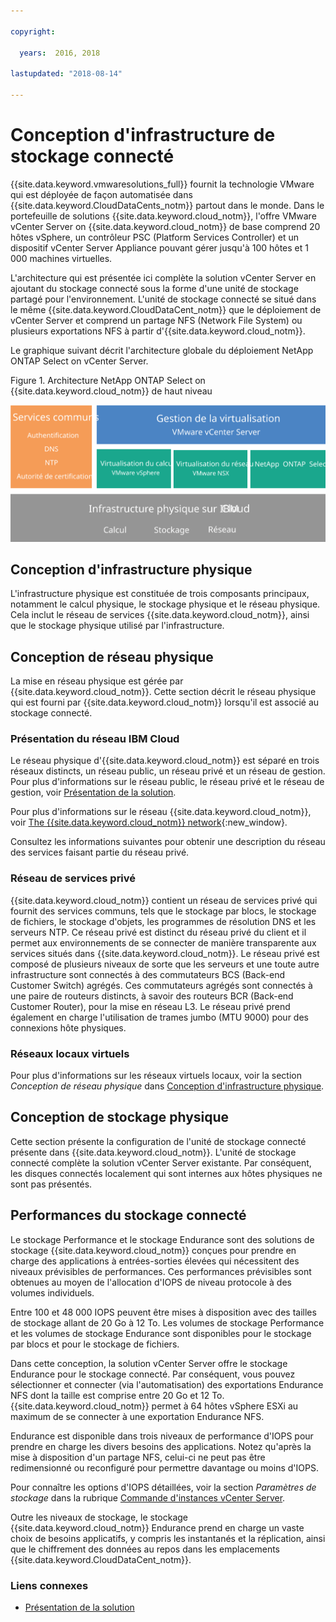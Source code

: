 ```yaml
---

copyright:

  years:  2016, 2018

lastupdated: "2018-08-14"

---
```


# Conception d'infrastructure de stockage connecté

{{site.data.keyword.vmwaresolutions_full}} fournit la technologie VMware qui est déployée de façon automatisée dans {{site.data.keyword.CloudDataCents_notm}} partout dans le monde. Dans le portefeuille de solutions {{site.data.keyword.cloud_notm}}, l'offre VMware vCenter Server on {{site.data.keyword.cloud_notm}} de base comprend 20 hôtes vSphere, un contrôleur PSC (Platform Services Controller) et un dispositif vCenter Server Appliance pouvant gérer jusqu'à 100 hôtes et 1 000 machines virtuelles. 

L'architecture qui est présentée ici complète la solution vCenter Server en ajoutant du stockage connecté sous la forme d'une unité de stockage partagé pour l'environnement. L'unité de stockage connecté se situé dans le même {{site.data.keyword.CloudDataCent_notm}} que le déploiement de vCenter Server et comprend un partage NFS (Network File System) ou plusieurs exportations NFS à partir d'{{site.data.keyword.cloud_notm}}.

Le graphique suivant décrit l'architecture globale du déploiement NetApp ONTAP Select on vCenter Server.

Figure 1. Architecture NetApp ONTAP Select on {{site.data.keyword.cloud_notm}} de haut niveau

![Architecture NetApp ONTAP Select](../../netapp/np_architecture.svg "Architecture NetApp ONTAP Select on IBM Cloud de haut niveau")

## Conception d'infrastructure physique

L'infrastructure physique est constituée de trois composants principaux, notamment le calcul physique, le stockage physique et le réseau physique. Cela inclut le réseau de services {{site.data.keyword.cloud_notm}}, ainsi que le stockage physique utilisé par l'infrastructure.

## Conception de réseau physique

La mise en réseau physique est gérée par {{site.data.keyword.cloud_notm}}. Cette section décrit le réseau physique qui est fourni par {{site.data.keyword.cloud_notm}} lorsqu'il est associé au stockage connecté. 

### Présentation du réseau IBM Cloud

Le réseau physique d'{{site.data.keyword.cloud_notm}} est séparé en trois réseaux distincts, un réseau public, un réseau privé et un réseau de gestion. Pour plus d'informations sur le réseau public, le réseau privé et le réseau de gestion, voir [Présentation de la solution](../solution/solution_overview.html).

Pour plus d'informations sur le réseau {{site.data.keyword.cloud_notm}}, voir [The {{site.data.keyword.cloud_notm}} network](https://www.ibm.com/cloud-computing/bluemix/our-network){:new_window}.

Consultez les informations suivantes pour obtenir une description du réseau des services faisant partie du réseau privé.

### Réseau de services privé

{{site.data.keyword.cloud_notm}} contient un réseau de services privé qui fournit des services communs, tels que le stockage par blocs, le stockage de fichiers, le stockage d'objets, les programmes de résolution DNS et les serveurs NTP. Ce réseau privé est distinct du réseau privé du client et il permet aux environnements de se connecter de manière transparente aux services situés dans {{site.data.keyword.cloud_notm}}. Le réseau privé est composé de plusieurs niveaux de sorte que les serveurs et une toute autre infrastructure sont connectés à des commutateurs BCS (Back-end Customer Switch) agrégés. Ces commutateurs agrégés sont connectés à une paire de routeurs distincts, à savoir des routeurs BCR (Back-end Customer Router), pour la mise en réseau L3. Le réseau privé prend également en charge l'utilisation de trames jumbo (MTU 9000) pour des connexions hôte physiques.

### Réseaux locaux virtuels

Pour plus d'informations sur les réseaux virtuels locaux, voir la section _Conception de réseau physique_ dans [Conception d'infrastructure physique](../solution/design_physicalinfrastructure.html).

## Conception de stockage physique

Cette section présente la configuration de l'unité de stockage connecté présente dans {{site.data.keyword.cloud_notm}}. L'unité de stockage connecté complète  la solution vCenter Server existante. Par conséquent, les disques connectés localement qui sont internes aux hôtes physiques ne sont pas présentés. 

## Performances du stockage connecté

Le stockage Performance et le stockage Endurance sont des solutions de stockage {{site.data.keyword.cloud_notm}} conçues pour prendre en charge des applications à entrées-sorties élevées qui nécessitent des niveaux prévisibles de performances. Ces performances prévisibles sont obtenues au moyen de l'allocation d'IOPS de niveau protocole à des volumes individuels. 

Entre 100 et 48 000 IOPS peuvent être mises à disposition avec des tailles de stockage allant de 20 Go à 12 To. Les volumes de stockage Performance et les volumes de stockage Endurance sont disponibles pour le stockage par blocs et pour le stockage de fichiers. 

Dans cette conception, la solution vCenter Server offre le stockage Endurance pour le stockage connecté. Par conséquent, vous pouvez sélectionner et connecter (via l'automatisation) des exportations Endurance NFS dont la taille est comprise entre 20 Go et 12 To. {{site.data.keyword.cloud_notm}} permet à 64 hôtes vSphere ESXi au maximum de se connecter à une exportation Endurance NFS. 

Endurance est disponible dans trois niveaux de performance d'IOPS pour prendre en charge les divers besoins des applications. Notez qu'après la mise à disposition d'un partage NFS, celui-ci ne peut pas être redimensionné ou reconfiguré pour permettre davantage ou moins d'IOPS. 

Pour connaître les options d'IOPS détaillées, voir la section _Paramètres de stockage_ dans la rubrique [Commande d'instances vCenter Server](../../vcenter/vc_orderinginstance.html).

Outre les niveaux de stockage, le stockage {{site.data.keyword.cloud_notm}} Endurance prend en charge un vaste choix de besoins applicatifs, y compris les instantanés et la réplication, ainsi que le chiffrement des données au repos dans les emplacements {{site.data.keyword.CloudDataCent_notm}}. 

### Liens connexes

* [Présentation de la solution](../solution/solution_overview.html)
